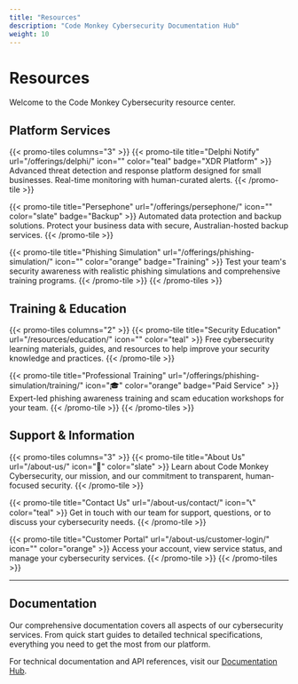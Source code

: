 ```yaml
---
title: "Resources"
description: "Code Monkey Cybersecurity Documentation Hub"
weight: 10
---
```


# Resources

Welcome to the Code Monkey Cybersecurity resource center.

## Platform Services

{{< promo-tiles columns="3" >}}
{{< promo-tile title="Delphi Notify" url="/offerings/delphi/" icon="" color="teal" badge="XDR Platform" >}}
Advanced threat detection and response platform designed for small businesses. Real-time monitoring with human-curated alerts.
{{< /promo-tile >}}

{{< promo-tile title="Persephone" url="/offerings/persephone/" icon="" color="slate" badge="Backup" >}}
Automated data protection and backup solutions. Protect your business data with secure, Australian-hosted backup services.
{{< /promo-tile >}}

{{< promo-tile title="Phishing Simulation" url="/offerings/phishing-simulation/" icon="" color="orange" badge="Training" >}}
Test your team's security awareness with realistic phishing simulations and comprehensive training programs.
{{< /promo-tile >}}
{{< /promo-tiles >}}

## Training & Education

{{< promo-tiles columns="2" >}}
{{< promo-tile title="Security Education" url="/resources/education/" icon="" color="teal" >}}
Free cybersecurity learning materials, guides, and resources to help improve your security knowledge and practices.
{{< /promo-tile >}}

{{< promo-tile title="Professional Training" url="/offerings/phishing-simulation/training/" icon="🎓" color="orange" badge="Paid Service" >}}
Expert-led phishing awareness training and scam education workshops for your team.
{{< /promo-tile >}}
{{< /promo-tiles >}}

## Support & Information

{{< promo-tiles columns="3" >}}
{{< promo-tile title="About Us" url="/about-us/" icon="🏢" color="slate" >}}
Learn about Code Monkey Cybersecurity, our mission, and our commitment to transparent, human-focused security.
{{< /promo-tile >}}

{{< promo-tile title="Contact Us" url="/about-us/contact/" icon="📞" color="teal" >}}
Get in touch with our team for support, questions, or to discuss your cybersecurity needs.
{{< /promo-tile >}}

{{< promo-tile title="Customer Portal" url="/about-us/customer-login/" icon="" color="orange" >}}
Access your account, view service status, and manage your cybersecurity services.
{{< /promo-tile >}}
{{< /promo-tiles >}}

---

## Documentation

Our comprehensive documentation covers all aspects of our cybersecurity services. From quick start guides to detailed technical specifications, everything you need to get the most from our platform.

For technical documentation and API references, visit our [Documentation Hub](/resources/documentation/).